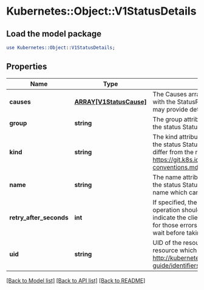 # Kubernetes::Object::V1StatusDetails

## Load the model package
```perl
use Kubernetes::Object::V1StatusDetails;
```

## Properties
Name | Type | Description | Notes
------------ | ------------- | ------------- | -------------
**causes** | [**ARRAY[V1StatusCause]**](V1StatusCause.md) | The Causes array includes more details associated with the StatusReason failure. Not all StatusReasons may provide detailed causes. | [optional] 
**group** | **string** | The group attribute of the resource associated with the status StatusReason. | [optional] 
**kind** | **string** | The kind attribute of the resource associated with the status StatusReason. On some operations may differ from the requested resource Kind. More info: https://git.k8s.io/community/contributors/devel/api-conventions.md#types-kinds | [optional] 
**name** | **string** | The name attribute of the resource associated with the status StatusReason (when there is a single name which can be described). | [optional] 
**retry_after_seconds** | **int** | If specified, the time in seconds before the operation should be retried. Some errors may indicate the client must take an alternate action - for those errors this field may indicate how long to wait before taking the alternate action. | [optional] 
**uid** | **string** | UID of the resource. (when there is a single resource which can be described). More info: http://kubernetes.io/docs/user-guide/identifiers#uids | [optional] 

[[Back to Model list]](../README.md#documentation-for-models) [[Back to API list]](../README.md#documentation-for-api-endpoints) [[Back to README]](../README.md)



